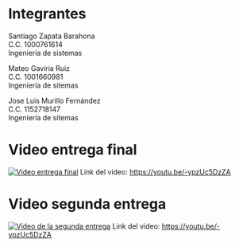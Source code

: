 # Integrantes
Santiago Zapata Barahona    
C.C. 1000761614 <br>
Ingenieria de sistemas

Mateo Gaviria Ruiz          
C.C. 1001660981 <br>
Ingeniería de sitemas

Jose Luis Murillo Fernández <br>
C.C. 1152718147 <br>
Ingeniería de sitemas

# Video entrega final

[![Video entrega final](https://img.youtube.com/vi/QdnHaZpmRaE/0.jpg)](https://youtu.be/QdnHaZpmRaE)
Link del video: https://youtu.be/-ypzUc5DzZA


# Video segunda entrega

[![Video de la segunda entrega](https://img.youtube.com/vi/-ypzUc5DzZA/hqdefault.jpg)](https://youtu.be/-ypzUc5DzZA)
Link del video: https://youtu.be/-ypzUc5DzZA
